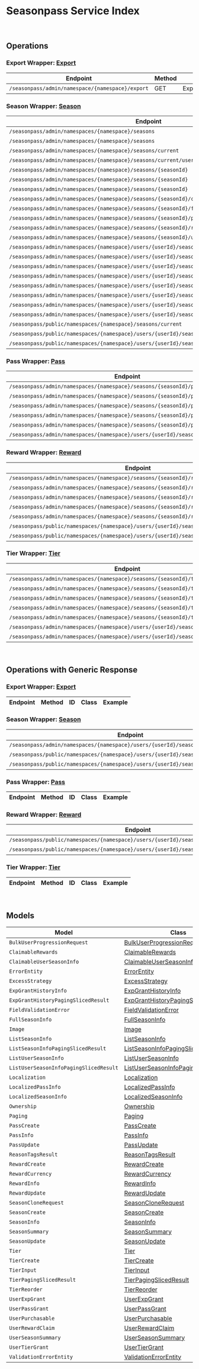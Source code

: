 # Seasonpass Service Index

&nbsp;

## Operations

### Export Wrapper:  [Export](../../apis/AccelByte.Sdk.Api.Seasonpass/Wrapper/Export.cs)
| Endpoint | Method | ID | Class | Example |
|---|---|---|---|---|
| `/seasonpass/admin/namespace/{namespace}/export` | GET | ExportSeason | [ExportSeason](../../apis/AccelByte.Sdk.Api.Seasonpass/Operation/Export/ExportSeason.cs) | [ExportSeason](../../samples/AccelByte.Sdk.Sample.Cli/ApiCommand/Seasonpass/Export/ExportSeason.cs) |

### Season Wrapper:  [Season](../../apis/AccelByte.Sdk.Api.Seasonpass/Wrapper/Season.cs)
| Endpoint | Method | ID | Class | Example |
|---|---|---|---|---|
| `/seasonpass/admin/namespaces/{namespace}/seasons` | GET | QuerySeasons | [QuerySeasons](../../apis/AccelByte.Sdk.Api.Seasonpass/Operation/Season/QuerySeasons.cs) | [QuerySeasons](../../samples/AccelByte.Sdk.Sample.Cli/ApiCommand/Seasonpass/Season/QuerySeasons.cs) |
| `/seasonpass/admin/namespaces/{namespace}/seasons` | POST | CreateSeason | [CreateSeason](../../apis/AccelByte.Sdk.Api.Seasonpass/Operation/Season/CreateSeason.cs) | [CreateSeason](../../samples/AccelByte.Sdk.Sample.Cli/ApiCommand/Seasonpass/Season/CreateSeason.cs) |
| `/seasonpass/admin/namespaces/{namespace}/seasons/current` | GET | GetCurrentSeason | [GetCurrentSeason](../../apis/AccelByte.Sdk.Api.Seasonpass/Operation/Season/GetCurrentSeason.cs) | [GetCurrentSeason](../../samples/AccelByte.Sdk.Sample.Cli/ApiCommand/Seasonpass/Season/GetCurrentSeason.cs) |
| `/seasonpass/admin/namespaces/{namespace}/seasons/current/users/bulk/progression` | POST | BulkGetUserSeasonProgression | [BulkGetUserSeasonProgression](../../apis/AccelByte.Sdk.Api.Seasonpass/Operation/Season/BulkGetUserSeasonProgression.cs) | [BulkGetUserSeasonProgression](../../samples/AccelByte.Sdk.Sample.Cli/ApiCommand/Seasonpass/Season/BulkGetUserSeasonProgression.cs) |
| `/seasonpass/admin/namespaces/{namespace}/seasons/{seasonId}` | GET | GetSeason | [GetSeason](../../apis/AccelByte.Sdk.Api.Seasonpass/Operation/Season/GetSeason.cs) | [GetSeason](../../samples/AccelByte.Sdk.Sample.Cli/ApiCommand/Seasonpass/Season/GetSeason.cs) |
| `/seasonpass/admin/namespaces/{namespace}/seasons/{seasonId}` | DELETE | DeleteSeason | [DeleteSeason](../../apis/AccelByte.Sdk.Api.Seasonpass/Operation/Season/DeleteSeason.cs) | [DeleteSeason](../../samples/AccelByte.Sdk.Sample.Cli/ApiCommand/Seasonpass/Season/DeleteSeason.cs) |
| `/seasonpass/admin/namespaces/{namespace}/seasons/{seasonId}` | PATCH | UpdateSeason | [UpdateSeason](../../apis/AccelByte.Sdk.Api.Seasonpass/Operation/Season/UpdateSeason.cs) | [UpdateSeason](../../samples/AccelByte.Sdk.Sample.Cli/ApiCommand/Seasonpass/Season/UpdateSeason.cs) |
| `/seasonpass/admin/namespaces/{namespace}/seasons/{seasonId}/clone` | POST | CloneSeason | [CloneSeason](../../apis/AccelByte.Sdk.Api.Seasonpass/Operation/Season/CloneSeason.cs) | [CloneSeason](../../samples/AccelByte.Sdk.Sample.Cli/ApiCommand/Seasonpass/Season/CloneSeason.cs) |
| `/seasonpass/admin/namespaces/{namespace}/seasons/{seasonId}/full` | GET | GetFullSeason | [GetFullSeason](../../apis/AccelByte.Sdk.Api.Seasonpass/Operation/Season/GetFullSeason.cs) | [GetFullSeason](../../samples/AccelByte.Sdk.Sample.Cli/ApiCommand/Seasonpass/Season/GetFullSeason.cs) |
| `/seasonpass/admin/namespaces/{namespace}/seasons/{seasonId}/publish` | PUT | PublishSeason | [PublishSeason](../../apis/AccelByte.Sdk.Api.Seasonpass/Operation/Season/PublishSeason.cs) | [PublishSeason](../../samples/AccelByte.Sdk.Sample.Cli/ApiCommand/Seasonpass/Season/PublishSeason.cs) |
| `/seasonpass/admin/namespaces/{namespace}/seasons/{seasonId}/retire` | PUT | RetireSeason | [RetireSeason](../../apis/AccelByte.Sdk.Api.Seasonpass/Operation/Season/RetireSeason.cs) | [RetireSeason](../../samples/AccelByte.Sdk.Sample.Cli/ApiCommand/Seasonpass/Season/RetireSeason.cs) |
| `/seasonpass/admin/namespaces/{namespace}/seasons/{seasonId}/unpublish` | PUT | UnpublishSeason | [UnpublishSeason](../../apis/AccelByte.Sdk.Api.Seasonpass/Operation/Season/UnpublishSeason.cs) | [UnpublishSeason](../../samples/AccelByte.Sdk.Sample.Cli/ApiCommand/Seasonpass/Season/UnpublishSeason.cs) |
| `/seasonpass/admin/namespaces/{namespace}/users/{userId}/seasons` | GET | GetUserParticipatedSeasons | [GetUserParticipatedSeasons](../../apis/AccelByte.Sdk.Api.Seasonpass/Operation/Season/GetUserParticipatedSeasons.cs) | [GetUserParticipatedSeasons](../../samples/AccelByte.Sdk.Sample.Cli/ApiCommand/Seasonpass/Season/GetUserParticipatedSeasons.cs) |
| `/seasonpass/admin/namespaces/{namespace}/users/{userId}/seasons/current/passes/ownership/any` | GET | ExistsAnyPassByPassCodes | [ExistsAnyPassByPassCodes](../../apis/AccelByte.Sdk.Api.Seasonpass/Operation/Season/ExistsAnyPassByPassCodes.cs) | [ExistsAnyPassByPassCodes](../../samples/AccelByte.Sdk.Sample.Cli/ApiCommand/Seasonpass/Season/ExistsAnyPassByPassCodes.cs) |
| `/seasonpass/admin/namespaces/{namespace}/users/{userId}/seasons/current/progression` | GET | GetCurrentUserSeasonProgression | [GetCurrentUserSeasonProgression](../../apis/AccelByte.Sdk.Api.Seasonpass/Operation/Season/GetCurrentUserSeasonProgression.cs) | [GetCurrentUserSeasonProgression](../../samples/AccelByte.Sdk.Sample.Cli/ApiCommand/Seasonpass/Season/GetCurrentUserSeasonProgression.cs) |
| `/seasonpass/admin/namespaces/{namespace}/users/{userId}/seasons/current/purchasable` | POST | CheckSeasonPurchasable | [CheckSeasonPurchasable](../../apis/AccelByte.Sdk.Api.Seasonpass/Operation/Season/CheckSeasonPurchasable.cs) | [CheckSeasonPurchasable](../../samples/AccelByte.Sdk.Sample.Cli/ApiCommand/Seasonpass/Season/CheckSeasonPurchasable.cs) |
| `/seasonpass/admin/namespaces/{namespace}/users/{userId}/seasons/current/reset` | DELETE | ResetUserSeason | [ResetUserSeason](../../apis/AccelByte.Sdk.Api.Seasonpass/Operation/Season/ResetUserSeason.cs) | [ResetUserSeason](../../samples/AccelByte.Sdk.Sample.Cli/ApiCommand/Seasonpass/Season/ResetUserSeason.cs) |
| `/seasonpass/admin/namespaces/{namespace}/users/{userId}/seasons/exp/history` | GET | QueryUserExpGrantHistory | [QueryUserExpGrantHistory](../../apis/AccelByte.Sdk.Api.Seasonpass/Operation/Season/QueryUserExpGrantHistory.cs) | [QueryUserExpGrantHistory](../../samples/AccelByte.Sdk.Sample.Cli/ApiCommand/Seasonpass/Season/QueryUserExpGrantHistory.cs) |
| `/seasonpass/admin/namespaces/{namespace}/users/{userId}/seasons/exp/history/tags` | GET | QueryUserExpGrantHistoryTag | [QueryUserExpGrantHistoryTag](../../apis/AccelByte.Sdk.Api.Seasonpass/Operation/Season/QueryUserExpGrantHistoryTag.cs) | [QueryUserExpGrantHistoryTag](../../samples/AccelByte.Sdk.Sample.Cli/ApiCommand/Seasonpass/Season/QueryUserExpGrantHistoryTag.cs) |
| `/seasonpass/admin/namespaces/{namespace}/users/{userId}/seasons/{seasonId}/data` | GET | GetUserSeason | [GetUserSeason](../../apis/AccelByte.Sdk.Api.Seasonpass/Operation/Season/GetUserSeason.cs) | [GetUserSeason](../../samples/AccelByte.Sdk.Sample.Cli/ApiCommand/Seasonpass/Season/GetUserSeason.cs) |
| `/seasonpass/public/namespaces/{namespace}/seasons/current` | GET | PublicGetCurrentSeason | [PublicGetCurrentSeason](../../apis/AccelByte.Sdk.Api.Seasonpass/Operation/Season/PublicGetCurrentSeason.cs) | [PublicGetCurrentSeason](../../samples/AccelByte.Sdk.Sample.Cli/ApiCommand/Seasonpass/Season/PublicGetCurrentSeason.cs) |
| `/seasonpass/public/namespaces/{namespace}/users/{userId}/seasons/current/data` | GET | PublicGetCurrentUserSeason | [PublicGetCurrentUserSeason](../../apis/AccelByte.Sdk.Api.Seasonpass/Operation/Season/PublicGetCurrentUserSeason.cs) | [PublicGetCurrentUserSeason](../../samples/AccelByte.Sdk.Sample.Cli/ApiCommand/Seasonpass/Season/PublicGetCurrentUserSeason.cs) |
| `/seasonpass/public/namespaces/{namespace}/users/{userId}/seasons/{seasonId}/data` | GET | PublicGetUserSeason | [PublicGetUserSeason](../../apis/AccelByte.Sdk.Api.Seasonpass/Operation/Season/PublicGetUserSeason.cs) | [PublicGetUserSeason](../../samples/AccelByte.Sdk.Sample.Cli/ApiCommand/Seasonpass/Season/PublicGetUserSeason.cs) |

### Pass Wrapper:  [Pass](../../apis/AccelByte.Sdk.Api.Seasonpass/Wrapper/Pass.cs)
| Endpoint | Method | ID | Class | Example |
|---|---|---|---|---|
| `/seasonpass/admin/namespaces/{namespace}/seasons/{seasonId}/passes` | GET | QueryPasses | [QueryPasses](../../apis/AccelByte.Sdk.Api.Seasonpass/Operation/Pass/QueryPasses.cs) | [QueryPasses](../../samples/AccelByte.Sdk.Sample.Cli/ApiCommand/Seasonpass/Pass/QueryPasses.cs) |
| `/seasonpass/admin/namespaces/{namespace}/seasons/{seasonId}/passes` | POST | CreatePass | [CreatePass](../../apis/AccelByte.Sdk.Api.Seasonpass/Operation/Pass/CreatePass.cs) | [CreatePass](../../samples/AccelByte.Sdk.Sample.Cli/ApiCommand/Seasonpass/Pass/CreatePass.cs) |
| `/seasonpass/admin/namespaces/{namespace}/seasons/{seasonId}/passes/{code}` | GET | GetPass | [GetPass](../../apis/AccelByte.Sdk.Api.Seasonpass/Operation/Pass/GetPass.cs) | [GetPass](../../samples/AccelByte.Sdk.Sample.Cli/ApiCommand/Seasonpass/Pass/GetPass.cs) |
| `/seasonpass/admin/namespaces/{namespace}/seasons/{seasonId}/passes/{code}` | DELETE | DeletePass | [DeletePass](../../apis/AccelByte.Sdk.Api.Seasonpass/Operation/Pass/DeletePass.cs) | [DeletePass](../../samples/AccelByte.Sdk.Sample.Cli/ApiCommand/Seasonpass/Pass/DeletePass.cs) |
| `/seasonpass/admin/namespaces/{namespace}/seasons/{seasonId}/passes/{code}` | PATCH | UpdatePass | [UpdatePass](../../apis/AccelByte.Sdk.Api.Seasonpass/Operation/Pass/UpdatePass.cs) | [UpdatePass](../../samples/AccelByte.Sdk.Sample.Cli/ApiCommand/Seasonpass/Pass/UpdatePass.cs) |
| `/seasonpass/admin/namespaces/{namespace}/users/{userId}/seasons/current/passes` | POST | GrantUserPass | [GrantUserPass](../../apis/AccelByte.Sdk.Api.Seasonpass/Operation/Pass/GrantUserPass.cs) | [GrantUserPass](../../samples/AccelByte.Sdk.Sample.Cli/ApiCommand/Seasonpass/Pass/GrantUserPass.cs) |

### Reward Wrapper:  [Reward](../../apis/AccelByte.Sdk.Api.Seasonpass/Wrapper/Reward.cs)
| Endpoint | Method | ID | Class | Example |
|---|---|---|---|---|
| `/seasonpass/admin/namespaces/{namespace}/seasons/{seasonId}/rewards` | GET | QueryRewards | [QueryRewards](../../apis/AccelByte.Sdk.Api.Seasonpass/Operation/Reward/QueryRewards.cs) | [QueryRewards](../../samples/AccelByte.Sdk.Sample.Cli/ApiCommand/Seasonpass/Reward/QueryRewards.cs) |
| `/seasonpass/admin/namespaces/{namespace}/seasons/{seasonId}/rewards` | POST | CreateReward | [CreateReward](../../apis/AccelByte.Sdk.Api.Seasonpass/Operation/Reward/CreateReward.cs) | [CreateReward](../../samples/AccelByte.Sdk.Sample.Cli/ApiCommand/Seasonpass/Reward/CreateReward.cs) |
| `/seasonpass/admin/namespaces/{namespace}/seasons/{seasonId}/rewards/{code}` | GET | GetReward | [GetReward](../../apis/AccelByte.Sdk.Api.Seasonpass/Operation/Reward/GetReward.cs) | [GetReward](../../samples/AccelByte.Sdk.Sample.Cli/ApiCommand/Seasonpass/Reward/GetReward.cs) |
| `/seasonpass/admin/namespaces/{namespace}/seasons/{seasonId}/rewards/{code}` | DELETE | DeleteReward | [DeleteReward](../../apis/AccelByte.Sdk.Api.Seasonpass/Operation/Reward/DeleteReward.cs) | [DeleteReward](../../samples/AccelByte.Sdk.Sample.Cli/ApiCommand/Seasonpass/Reward/DeleteReward.cs) |
| `/seasonpass/admin/namespaces/{namespace}/seasons/{seasonId}/rewards/{code}` | PATCH | UpdateReward | [UpdateReward](../../apis/AccelByte.Sdk.Api.Seasonpass/Operation/Reward/UpdateReward.cs) | [UpdateReward](../../samples/AccelByte.Sdk.Sample.Cli/ApiCommand/Seasonpass/Reward/UpdateReward.cs) |
| `/seasonpass/public/namespaces/{namespace}/users/{userId}/seasons/current/rewards` | POST | PublicClaimUserReward | [PublicClaimUserReward](../../apis/AccelByte.Sdk.Api.Seasonpass/Operation/Reward/PublicClaimUserReward.cs) | [PublicClaimUserReward](../../samples/AccelByte.Sdk.Sample.Cli/ApiCommand/Seasonpass/Reward/PublicClaimUserReward.cs) |
| `/seasonpass/public/namespaces/{namespace}/users/{userId}/seasons/current/rewards/bulk` | POST | PublicBulkClaimUserRewards | [PublicBulkClaimUserRewards](../../apis/AccelByte.Sdk.Api.Seasonpass/Operation/Reward/PublicBulkClaimUserRewards.cs) | [PublicBulkClaimUserRewards](../../samples/AccelByte.Sdk.Sample.Cli/ApiCommand/Seasonpass/Reward/PublicBulkClaimUserRewards.cs) |

### Tier Wrapper:  [Tier](../../apis/AccelByte.Sdk.Api.Seasonpass/Wrapper/Tier.cs)
| Endpoint | Method | ID | Class | Example |
|---|---|---|---|---|
| `/seasonpass/admin/namespaces/{namespace}/seasons/{seasonId}/tiers` | GET | QueryTiers | [QueryTiers](../../apis/AccelByte.Sdk.Api.Seasonpass/Operation/Tier/QueryTiers.cs) | [QueryTiers](../../samples/AccelByte.Sdk.Sample.Cli/ApiCommand/Seasonpass/Tier/QueryTiers.cs) |
| `/seasonpass/admin/namespaces/{namespace}/seasons/{seasonId}/tiers` | POST | CreateTier | [CreateTier](../../apis/AccelByte.Sdk.Api.Seasonpass/Operation/Tier/CreateTier.cs) | [CreateTier](../../samples/AccelByte.Sdk.Sample.Cli/ApiCommand/Seasonpass/Tier/CreateTier.cs) |
| `/seasonpass/admin/namespaces/{namespace}/seasons/{seasonId}/tiers/{id}` | PUT | UpdateTier | [UpdateTier](../../apis/AccelByte.Sdk.Api.Seasonpass/Operation/Tier/UpdateTier.cs) | [UpdateTier](../../samples/AccelByte.Sdk.Sample.Cli/ApiCommand/Seasonpass/Tier/UpdateTier.cs) |
| `/seasonpass/admin/namespaces/{namespace}/seasons/{seasonId}/tiers/{id}` | DELETE | DeleteTier | [DeleteTier](../../apis/AccelByte.Sdk.Api.Seasonpass/Operation/Tier/DeleteTier.cs) | [DeleteTier](../../samples/AccelByte.Sdk.Sample.Cli/ApiCommand/Seasonpass/Tier/DeleteTier.cs) |
| `/seasonpass/admin/namespaces/{namespace}/seasons/{seasonId}/tiers/{id}/reorder` | PUT | ReorderTier | [ReorderTier](../../apis/AccelByte.Sdk.Api.Seasonpass/Operation/Tier/ReorderTier.cs) | [ReorderTier](../../samples/AccelByte.Sdk.Sample.Cli/ApiCommand/Seasonpass/Tier/ReorderTier.cs) |
| `/seasonpass/admin/namespaces/{namespace}/users/{userId}/seasons/current/exp` | POST | GrantUserExp | [GrantUserExp](../../apis/AccelByte.Sdk.Api.Seasonpass/Operation/Tier/GrantUserExp.cs) | [GrantUserExp](../../samples/AccelByte.Sdk.Sample.Cli/ApiCommand/Seasonpass/Tier/GrantUserExp.cs) |
| `/seasonpass/admin/namespaces/{namespace}/users/{userId}/seasons/current/tiers` | POST | GrantUserTier | [GrantUserTier](../../apis/AccelByte.Sdk.Api.Seasonpass/Operation/Tier/GrantUserTier.cs) | [GrantUserTier](../../samples/AccelByte.Sdk.Sample.Cli/ApiCommand/Seasonpass/Tier/GrantUserTier.cs) |


&nbsp;

## Operations with Generic Response

### Export Wrapper:  [Export](../../apis/AccelByte.Sdk.Api.Seasonpass/Wrapper/Export.cs)
| Endpoint | Method | ID | Class | Example |
|---|---|---|---|---|

### Season Wrapper:  [Season](../../apis/AccelByte.Sdk.Api.Seasonpass/Wrapper/Season.cs)
| Endpoint | Method | ID | Class | Example |
|---|---|---|---|---|
| `/seasonpass/admin/namespaces/{namespace}/users/{userId}/seasons/{seasonId}/data` | GET | GetUserSeason | [GetUserSeason](../../apis/AccelByte.Sdk.Api.Seasonpass/Operation/Season/GetUserSeason.cs) | [GetUserSeason](../../samples/AccelByte.Sdk.Sample.Cli/ApiCommand/Seasonpass/Season/GetUserSeason.cs) |
| `/seasonpass/public/namespaces/{namespace}/users/{userId}/seasons/current/data` | GET | PublicGetCurrentUserSeason | [PublicGetCurrentUserSeason](../../apis/AccelByte.Sdk.Api.Seasonpass/Operation/Season/PublicGetCurrentUserSeason.cs) | [PublicGetCurrentUserSeason](../../samples/AccelByte.Sdk.Sample.Cli/ApiCommand/Seasonpass/Season/PublicGetCurrentUserSeason.cs) |
| `/seasonpass/public/namespaces/{namespace}/users/{userId}/seasons/{seasonId}/data` | GET | PublicGetUserSeason | [PublicGetUserSeason](../../apis/AccelByte.Sdk.Api.Seasonpass/Operation/Season/PublicGetUserSeason.cs) | [PublicGetUserSeason](../../samples/AccelByte.Sdk.Sample.Cli/ApiCommand/Seasonpass/Season/PublicGetUserSeason.cs) |

### Pass Wrapper:  [Pass](../../apis/AccelByte.Sdk.Api.Seasonpass/Wrapper/Pass.cs)
| Endpoint | Method | ID | Class | Example |
|---|---|---|---|---|

### Reward Wrapper:  [Reward](../../apis/AccelByte.Sdk.Api.Seasonpass/Wrapper/Reward.cs)
| Endpoint | Method | ID | Class | Example |
|---|---|---|---|---|
| `/seasonpass/public/namespaces/{namespace}/users/{userId}/seasons/current/rewards` | POST | PublicClaimUserReward | [PublicClaimUserReward](../../apis/AccelByte.Sdk.Api.Seasonpass/Operation/Reward/PublicClaimUserReward.cs) | [PublicClaimUserReward](../../samples/AccelByte.Sdk.Sample.Cli/ApiCommand/Seasonpass/Reward/PublicClaimUserReward.cs) |
| `/seasonpass/public/namespaces/{namespace}/users/{userId}/seasons/current/rewards/bulk` | POST | PublicBulkClaimUserRewards | [PublicBulkClaimUserRewards](../../apis/AccelByte.Sdk.Api.Seasonpass/Operation/Reward/PublicBulkClaimUserRewards.cs) | [PublicBulkClaimUserRewards](../../samples/AccelByte.Sdk.Sample.Cli/ApiCommand/Seasonpass/Reward/PublicBulkClaimUserRewards.cs) |

### Tier Wrapper:  [Tier](../../apis/AccelByte.Sdk.Api.Seasonpass/Wrapper/Tier.cs)
| Endpoint | Method | ID | Class | Example |
|---|---|---|---|---|


&nbsp;

## Models

| Model | Class |
|---|---|
| `BulkUserProgressionRequest` | [BulkUserProgressionRequest](../../apis/AccelByte.Sdk.Api.Seasonpass/Model/BulkUserProgressionRequest.cs) |
| `ClaimableRewards` | [ClaimableRewards](../../apis/AccelByte.Sdk.Api.Seasonpass/Model/ClaimableRewards.cs) |
| `ClaimableUserSeasonInfo` | [ClaimableUserSeasonInfo](../../apis/AccelByte.Sdk.Api.Seasonpass/Model/ClaimableUserSeasonInfo.cs) |
| `ErrorEntity` | [ErrorEntity](../../apis/AccelByte.Sdk.Api.Seasonpass/Model/ErrorEntity.cs) |
| `ExcessStrategy` | [ExcessStrategy](../../apis/AccelByte.Sdk.Api.Seasonpass/Model/ExcessStrategy.cs) |
| `ExpGrantHistoryInfo` | [ExpGrantHistoryInfo](../../apis/AccelByte.Sdk.Api.Seasonpass/Model/ExpGrantHistoryInfo.cs) |
| `ExpGrantHistoryPagingSlicedResult` | [ExpGrantHistoryPagingSlicedResult](../../apis/AccelByte.Sdk.Api.Seasonpass/Model/ExpGrantHistoryPagingSlicedResult.cs) |
| `FieldValidationError` | [FieldValidationError](../../apis/AccelByte.Sdk.Api.Seasonpass/Model/FieldValidationError.cs) |
| `FullSeasonInfo` | [FullSeasonInfo](../../apis/AccelByte.Sdk.Api.Seasonpass/Model/FullSeasonInfo.cs) |
| `Image` | [Image](../../apis/AccelByte.Sdk.Api.Seasonpass/Model/Image.cs) |
| `ListSeasonInfo` | [ListSeasonInfo](../../apis/AccelByte.Sdk.Api.Seasonpass/Model/ListSeasonInfo.cs) |
| `ListSeasonInfoPagingSlicedResult` | [ListSeasonInfoPagingSlicedResult](../../apis/AccelByte.Sdk.Api.Seasonpass/Model/ListSeasonInfoPagingSlicedResult.cs) |
| `ListUserSeasonInfo` | [ListUserSeasonInfo](../../apis/AccelByte.Sdk.Api.Seasonpass/Model/ListUserSeasonInfo.cs) |
| `ListUserSeasonInfoPagingSlicedResult` | [ListUserSeasonInfoPagingSlicedResult](../../apis/AccelByte.Sdk.Api.Seasonpass/Model/ListUserSeasonInfoPagingSlicedResult.cs) |
| `Localization` | [Localization](../../apis/AccelByte.Sdk.Api.Seasonpass/Model/Localization.cs) |
| `LocalizedPassInfo` | [LocalizedPassInfo](../../apis/AccelByte.Sdk.Api.Seasonpass/Model/LocalizedPassInfo.cs) |
| `LocalizedSeasonInfo` | [LocalizedSeasonInfo](../../apis/AccelByte.Sdk.Api.Seasonpass/Model/LocalizedSeasonInfo.cs) |
| `Ownership` | [Ownership](../../apis/AccelByte.Sdk.Api.Seasonpass/Model/Ownership.cs) |
| `Paging` | [Paging](../../apis/AccelByte.Sdk.Api.Seasonpass/Model/Paging.cs) |
| `PassCreate` | [PassCreate](../../apis/AccelByte.Sdk.Api.Seasonpass/Model/PassCreate.cs) |
| `PassInfo` | [PassInfo](../../apis/AccelByte.Sdk.Api.Seasonpass/Model/PassInfo.cs) |
| `PassUpdate` | [PassUpdate](../../apis/AccelByte.Sdk.Api.Seasonpass/Model/PassUpdate.cs) |
| `ReasonTagsResult` | [ReasonTagsResult](../../apis/AccelByte.Sdk.Api.Seasonpass/Model/ReasonTagsResult.cs) |
| `RewardCreate` | [RewardCreate](../../apis/AccelByte.Sdk.Api.Seasonpass/Model/RewardCreate.cs) |
| `RewardCurrency` | [RewardCurrency](../../apis/AccelByte.Sdk.Api.Seasonpass/Model/RewardCurrency.cs) |
| `RewardInfo` | [RewardInfo](../../apis/AccelByte.Sdk.Api.Seasonpass/Model/RewardInfo.cs) |
| `RewardUpdate` | [RewardUpdate](../../apis/AccelByte.Sdk.Api.Seasonpass/Model/RewardUpdate.cs) |
| `SeasonCloneRequest` | [SeasonCloneRequest](../../apis/AccelByte.Sdk.Api.Seasonpass/Model/SeasonCloneRequest.cs) |
| `SeasonCreate` | [SeasonCreate](../../apis/AccelByte.Sdk.Api.Seasonpass/Model/SeasonCreate.cs) |
| `SeasonInfo` | [SeasonInfo](../../apis/AccelByte.Sdk.Api.Seasonpass/Model/SeasonInfo.cs) |
| `SeasonSummary` | [SeasonSummary](../../apis/AccelByte.Sdk.Api.Seasonpass/Model/SeasonSummary.cs) |
| `SeasonUpdate` | [SeasonUpdate](../../apis/AccelByte.Sdk.Api.Seasonpass/Model/SeasonUpdate.cs) |
| `Tier` | [Tier](../../apis/AccelByte.Sdk.Api.Seasonpass/Model/Tier.cs) |
| `TierCreate` | [TierCreate](../../apis/AccelByte.Sdk.Api.Seasonpass/Model/TierCreate.cs) |
| `TierInput` | [TierInput](../../apis/AccelByte.Sdk.Api.Seasonpass/Model/TierInput.cs) |
| `TierPagingSlicedResult` | [TierPagingSlicedResult](../../apis/AccelByte.Sdk.Api.Seasonpass/Model/TierPagingSlicedResult.cs) |
| `TierReorder` | [TierReorder](../../apis/AccelByte.Sdk.Api.Seasonpass/Model/TierReorder.cs) |
| `UserExpGrant` | [UserExpGrant](../../apis/AccelByte.Sdk.Api.Seasonpass/Model/UserExpGrant.cs) |
| `UserPassGrant` | [UserPassGrant](../../apis/AccelByte.Sdk.Api.Seasonpass/Model/UserPassGrant.cs) |
| `UserPurchasable` | [UserPurchasable](../../apis/AccelByte.Sdk.Api.Seasonpass/Model/UserPurchasable.cs) |
| `UserRewardClaim` | [UserRewardClaim](../../apis/AccelByte.Sdk.Api.Seasonpass/Model/UserRewardClaim.cs) |
| `UserSeasonSummary` | [UserSeasonSummary](../../apis/AccelByte.Sdk.Api.Seasonpass/Model/UserSeasonSummary.cs) |
| `UserTierGrant` | [UserTierGrant](../../apis/AccelByte.Sdk.Api.Seasonpass/Model/UserTierGrant.cs) |
| `ValidationErrorEntity` | [ValidationErrorEntity](../../apis/AccelByte.Sdk.Api.Seasonpass/Model/ValidationErrorEntity.cs) |
